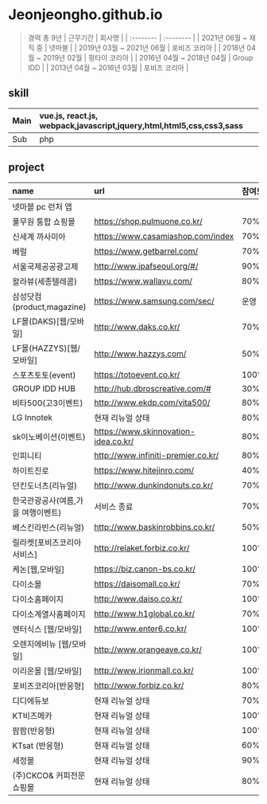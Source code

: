 # Jeonjeongho.github.io
> 경력 총 9년
| 근무기간 | 회사명 |
| :-------- | :-------- |
| 2021년 06월 ~ 재직 중 | 넷마블 |
| 2019년 03월 ~ 2021년 06월 | 포비즈 코리아 |
| 2018년 04월 ~ 2019년 02월 | 펑타이 코리아 |
| 2016년 04월 ~ 2018년 04월 | Group IDD |
| 2013년 04월 ~ 2016년 03월 | 포비즈 코리아 |


## skill
| Main | vue.js, react.js, webpack,javascript,jquery,html,html5,css,css3,sass |
| :-------- | :-------- |
| Sub | php |

## project
| name | url | 참여도 |
| :-------- | :-------- | :-------- |
| 넷마블 pc 런처 앱  |  |  |
| 풀무원 통합 쇼핑몰  | https://shop.pulmuone.co.kr/ | 70% |
| 신세계 까사미아  | https://www.casamiashop.com/index | 70% |
| 베럴  | https://www.getbarrel.com/ | 70% |
| 서울국제공공광고제 | http://www.ipafseoul.org/#/| 90% |
| 왈라뷰(세종텔레콤)  | https://www.wallavu.com/ | 80% |
| 삼성닷컴(product,magazine) | https://www.samsung.com/sec/ | 운영 |
| LF몰(DAKS)[웹/모바일]  | http://www.daks.co.kr/ | 70% |
| LF몰(HAZZYS)[웹/모바일] | http://www.hazzys.com/ | 50% |
| 스포츠토토(event) | https://totoevent.co.kr/ | 100% |
| GROUP IDD HUB | http://hub.dbroscreative.com/# | 30% |
| 비타500(고3이벤트) | http://www.ekdp.com/vita500/ | 80% |
| LG Innotek | 현재 리뉴얼 상태 | 80% |
| sk이노베이션(이벤트) | https://www.skinnovation-idea.co.kr/ | 80% |
| 인피니티 | http://www.infiniti-premier.co.kr/ | 80% |
| 하이트진로 | https://www.hitejinro.com/ | 40% |
| 던킨도너츠(리뉴얼) | http://www.dunkindonuts.co.kr/ | 70% |
| 한국관광공사(여름,가을 여행이벤트) | 서비스 종료 | 70% |
| 베스킨라빈스(리뉴얼) | http://www.baskinrobbins.co.kr/ | 50% |
| 릴라켓[포비즈코리아 서비스] | http://relaket.forbiz.co.kr/ | 100% |
| 케논[웹,모바일] | https://biz.canon-bs.co.kr/ | 100% |
| 다이소몰 | https://daisomall.co.kr/ | 70% |
| 다이소홈페이지 | http://www.daiso.co.kr/ | 100% |
| 다이소계열사홈페이지 | http://www.h1global.co.kr/ | 70% |
| 엔터식스 [웹/모바일] | http://www.enter6.co.kr/ | 100% |
| 오렌지에비뉴 [웹/모바일] | http://www.orangeave.co.kr/ | 100% |
| 이리온몰 [웹/모바일] | http://www.irionmall.co.kr/ | 100% |
| 포비즈코리아[반응형] | http://www.forbiz.co.kr/ | 80% |
| 디디에듀보 | 현재 리뉴얼 상태 | 70% |
| KT비즈메카 | 현재 리뉴얼 상태 | 100% |
| 팜팜(반응형) | 현재 리뉴얼 상태 | 100% |
| KTsat (반응형) | 현재 리뉴얼 상태 | 60% |
| 세정몰 | 현재 리뉴얼 상태 | 90% |
| (주)CKCO& 커피전문 쇼핑몰 | 현재 리뉴얼 상태 | 80% |
